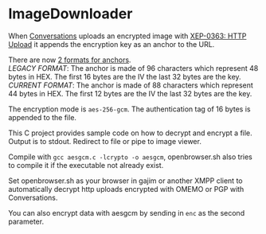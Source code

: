 # ImageDownloader
When [Conversations](https://conversations.im) uploads an encrypted image with [XEP-0363: HTTP Upload](http://xmpp.org/extensions/xep-0363.html) it appends the encryption key as an anchor to the URL.

There are now [2 formats for anchors](https://github.com/siacs/Conversations/issues/2578).  
*LEGACY FORMAT*:  The anchor is made of 96 characters which represent 48 bytes in HEX. The first 16 bytes are the IV the last 32 bytes are the key.  
*CURRENT FORMAT*: The anchor is made of 88 characters which represent 44 bytes in HEX. The first 12 bytes are the IV the last 32 bytes are the key.  

The encryption mode is ```aes-256-gcm```. The authentication tag of 16 bytes is appended to the file.

This C project provides sample code on how to decrypt and encrypt a file. Output is to stdout. Redirect to file or pipe to image viewer.

Compile with ```gcc aesgcm.c -lcrypto -o aesgcm```, openbrowser.sh also tries to compile it if the executable not already exist.

Set openbrowser.sh as your browser in gajim or another XMPP client to automatically decrypt http uploads encrypted with OMEMO or PGP with Conversations.

You can also encrypt data with aesgcm by sending in `enc` as the second parameter.
